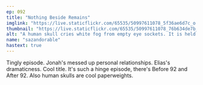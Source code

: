 ```yaml
---
ep: 092
title: "Nothing Beside Remains"
imglink: "https://live.staticflickr.com/65535/50997611078_5f36ae6d7c_o.jpg"
thumbnail: "https://live.staticflickr.com/65535/50997611078_76b634de7b_q.jpg"
alt: "A human skull cries white fog from empty eye sockets. It is held between two hands, and above it is the bottom half of a face cut off by the frame. The face has an unnaturally wide grin. One of the hands wears a ring with an eye on it."
name: "sazandorable"
hastext: true
---
```

Tingly episode. Jonah's messed up personal relationships. Elias's dramaticness. Cool title. It's such a hinge episode, there's Before 92 and After 92. Also human skulls are cool paperweights.